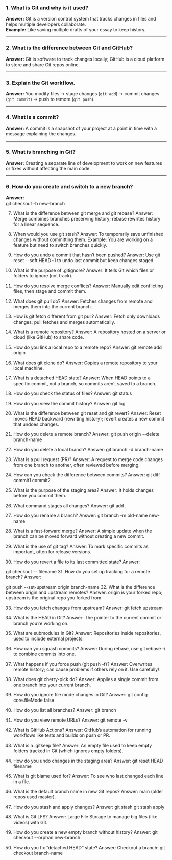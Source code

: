 ### 1. What is Git and why is it used?  
**Answer:** Git is a version control system that tracks changes in files and helps multiple developers collaborate.  
**Example:** Like saving multiple drafts of your essay to keep history.

---

### 2. What is the difference between Git and GitHub?  
**Answer:** Git is software to track changes locally; GitHub is a cloud platform to store and share Git repos online.  

---

### 3. Explain the Git workflow.  
**Answer:** You modify files → stage changes (`git add`) → commit changes (`git commit`) → push to remote (`git push`).  

---

### 4. What is a commit?  
**Answer:** A commit is a snapshot of your project at a point in time with a message explaining the changes.  

---

### 5. What is branching in Git?  
**Answer:** Creating a separate line of development to work on new features or fixes without affecting the main code.  

---

### 6. How do you create and switch to a new branch?  
**Answer:**  
git checkout -b new-branch

7. What is the difference between git merge and git rebase?
Answer: Merge combines branches preserving history; rebase rewrites history for a linear sequence.

8. When would you use git stash?
Answer: To temporarily save unfinished changes without committing them.
Example: You are working on a feature but need to switch branches quickly.

9. How do you undo a commit that hasn’t been pushed?
Answer: Use git reset --soft HEAD~1 to undo last commit but keep changes staged.

10. What is the purpose of .gitignore?
Answer: It tells Git which files or folders to ignore (not track).

11. How do you resolve merge conflicts?
Answer: Manually edit conflicting files, then stage and commit them.

12. What does git pull do?
Answer: Fetches changes from remote and merges them into the current branch.

13. How is git fetch different from git pull?
Answer: Fetch only downloads changes; pull fetches and merges automatically.

14. What is a remote repository?
Answer: A repository hosted on a server or cloud (like GitHub) to share code.

15. How do you link a local repo to a remote repo?
Answer:
git remote add origin <repo-url>

16. What does git clone do?
Answer: Copies a remote repository to your local machine.

17. What is a detached HEAD state?
Answer: When HEAD points to a specific commit, not a branch, so commits aren’t saved to a branch.

18. How do you check the status of files?
Answer:
git status

20. How do you view the commit history?
Answer:
git log

21. What is the difference between git reset and git revert?
Answer: Reset moves HEAD backward (rewriting history); revert creates a new commit that undoes changes.

22. How do you delete a remote branch?
Answer:
git push origin --delete branch-name

23. How do you delete a local branch?
Answer:
git branch -d branch-name

23. What is a pull request (PR)?
Answer: A request to merge code changes from one branch to another, often reviewed before merging.

24. How can you check the difference between commits?
Answer:
git diff commit1 commit2

26. What is the purpose of the staging area?
Answer: It holds changes before you commit them.

27. What command stages all changes?
Answer:
git add .

27. How do you rename a branch?
Answer:
git branch -m old-name new-name

28. What is a fast-forward merge?
Answer: A simple update when the branch can be moved forward without creating a new commit.

29. What is the use of git tag?
Answer: To mark specific commits as important, often for release versions.

30. How do you revert a file to its last committed state?
Answer:

git checkout -- filename
31. How do you set up tracking for a remote branch?
Answer:

git push --set-upstream origin branch-name
32. What is the difference between origin and upstream remotes?
Answer: origin is your forked repo; upstream is the original repo you forked from.

33. How do you fetch changes from upstream?
Answer:
git fetch upstream

35. What is the HEAD in Git?
Answer: The pointer to the current commit or branch you’re working on.

36. What are submodules in Git?
Answer: Repositories inside repositories, used to include external projects.

37. How can you squash commits?
Answer: During rebase, use git rebase -i to combine commits into one.

38. What happens if you force push (git push -f)?
Answer: Overwrites remote history; can cause problems if others rely on it. Use carefully!

39. What does git cherry-pick do?
Answer: Applies a single commit from one branch into your current branch.

40. How do you ignore file mode changes in Git?
Answer:
git config core.fileMode false

40. How do you list all branches?
Answer:
git branch

42. How do you view remote URLs?
Answer:
git remote -v

42. What is GitHub Actions?
Answer: GitHub’s automation for running workflows like tests and builds on push or PR.

43. What is a .gitkeep file?
Answer: An empty file used to keep empty folders tracked in Git (which ignores empty folders).

44. How do you undo changes in the staging area?
Answer:
git reset HEAD filename

46. What is git blame used for?
Answer: To see who last changed each line in a file.

47. What is the default branch name in new Git repos?
Answer: main (older repos used master).

48. How do you stash and apply changes?
Answer:
git stash
git stash apply

48. What is Git LFS?
Answer: Large File Storage to manage big files (like videos) with Git.

49. How do you create a new empty branch without history?
Answer:
git checkout --orphan new-branch

51. How do you fix “detached HEAD” state?
Answer: Checkout a branch:
git checkout branch-name
